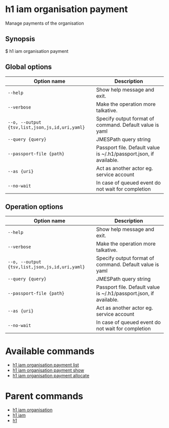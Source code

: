 
# h1 iam organisation payment

Manage payments of the organisation

## Synopsis

$ h1 iam organisation payment <options>

## Global options

| Option name                                        | Description                                                        |
| -------------------------------------------------- | ------------------------------------------------------------------ |
| ```--help```                                       | Show help message and exit.                                        |
| ```--verbose```                                    | Make the operation more talkative.                                 |
| ```--o, --output {tsv,list,json,js,id,uri,yaml}``` | Specify output format of command. Default value is yaml            |
| ```--query {query}```                              | JMESPath query string                                              |
| ```--passport-file {path}```                       | Passport file. Default value is ~/.h1/passport.json, if available. |
| ```--as {uri}```                                   | Act as another actor eg. service account                           |
| ```--no-wait```                                    | In case of queued event do not wait for completion                 |

## Operation options

| Option name                                        | Description                                                        |
| -------------------------------------------------- | ------------------------------------------------------------------ |
| ```--help```                                       | Show help message and exit.                                        |
| ```--verbose```                                    | Make the operation more talkative.                                 |
| ```--o, --output {tsv,list,json,js,id,uri,yaml}``` | Specify output format of command. Default value is yaml            |
| ```--query {query}```                              | JMESPath query string                                              |
| ```--passport-file {path}```                       | Passport file. Default value is ~/.h1/passport.json, if available. |
| ```--as {uri}```                                   | Act as another actor eg. service account                           |
| ```--no-wait```                                    | In case of queued event do not wait for completion                 |

# Available commands

* [h1 iam organisation payment list](./list/README.md)
* [h1 iam organisation payment show](./show/README.md)
* [h1 iam organisation payment allocate](./allocate/README.md)

# Parent commands

* [h1 iam organisation](./../README.md)
* [h1 iam](./../../README.md)
* [h1](./../../../README.md)
